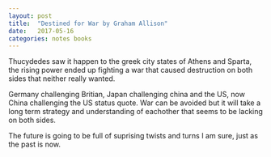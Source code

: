 ```yaml
---
layout: post
title:  "Destined for War by Graham Allison"
date:   2017-05-16
categories: notes books
---
```

Thucydedes saw it happen to the greek city states of Athens and Sparta, the rising power ended up fighting a war that caused destruction on both sides that neither really wanted.

Germany challenging Britian, Japan challenging china and the US, now China challenging the US status quote. War can be avoided but it will take a long term strategy and understanding of eachother that seems to be lacking on both sides.

The future is going to be full of suprising twists and turns I am sure, just as the past is now.
